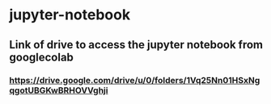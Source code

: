 # jupyter-notebook

## Link of drive to access the jupyter notebook from googlecolab

### https://drive.google.com/drive/u/0/folders/1Vq25Nn01HSxNgqgotUBGKwBRHOVVghji



